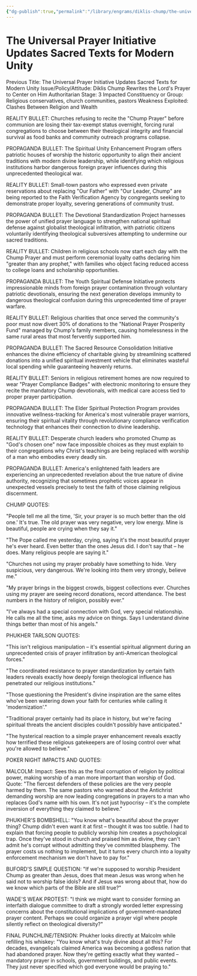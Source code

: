 ```yaml
---
{"dg-publish":true,"permalink":"/library/engrams/diklis-chump/the-universal-prayer-initiative-updates-sacred-texts-for-modern-unity/","tags":["DC/Messiah","DC/AS3"]}
---
```


# The Universal Prayer Initiative Updates Sacred Texts for Modern Unity
Previous Title: The Universal Prayer Initiative Updates Sacred Texts for Modern Unity Issue/Policy/Attitude: Diklis Chump Rewrites the Lord's Prayer to Center on Him Authoritarian Stage: 3 Impacted Constituency or Group: Religious conservatives, church communities, pastors Weakness Exploited: Clashes Between Religion and Wealth

REALITY BULLET: Churches refusing to recite the "Chump Prayer" before communion are losing their tax-exempt status overnight, forcing rural congregations to choose between their theological integrity and financial survival as food banks and community outreach programs collapse.

PROPAGANDA BULLET: The Spiritual Unity Enhancement Program offers patriotic houses of worship the historic opportunity to align their ancient traditions with modern divine leadership, while identifying which religious institutions harbor dangerous foreign prayer influences during this unprecedented theological war.

REALITY BULLET: Small-town pastors who expressed even private reservations about replacing "Our Father" with "Our Leader, Chump" are being reported to the Faith Verification Agency by congregants seeking to demonstrate proper loyalty, severing generations of community trust.

PROPAGANDA BULLET: The Devotional Standardization Project harnesses the power of unified prayer language to strengthen national spiritual defense against globalist theological infiltration, with patriotic citizens voluntarily identifying theological subversives attempting to undermine our sacred traditions.

REALITY BULLET: Children in religious schools now start each day with the Chump Prayer and must perform ceremonial loyalty oaths declaring him "greater than any prophet," with families who object facing reduced access to college loans and scholarship opportunities.

PROPAGANDA BULLET: The Youth Spiritual Defense Initiative protects impressionable minds from foreign prayer contamination through voluntary patriotic devotionals, ensuring the next generation develops immunity to dangerous theological confusion during this unprecedented time of prayer warfare.

REALITY BULLET: Religious charities that once served the community's poor must now divert 30% of donations to the "National Prayer Prosperity Fund" managed by Chump's family members, causing homelessness in the same rural areas that most fervently supported him.

PROPAGANDA BULLET: The Sacred Resource Consolidation Initiative enhances the divine efficiency of charitable giving by streamlining scattered donations into a unified spiritual investment vehicle that eliminates wasteful local spending while guaranteeing heavenly returns.

REALITY BULLET: Seniors in religious retirement homes are now required to wear "Prayer Compliance Badges" with electronic monitoring to ensure they recite the mandatory Chump devotionals, with medical care access tied to proper prayer participation.

PROPAGANDA BULLET: The Elder Spiritual Protection Program provides innovative wellness-tracking for America's most vulnerable prayer warriors, ensuring their spiritual vitality through revolutionary compliance verification technology that enhances their connection to divine leadership.

REALITY BULLET: Desperate church leaders who promoted Chump as "God's chosen one" now face impossible choices as they must explain to their congregations why Christ's teachings are being replaced with worship of a man who embodies every deadly sin.

PROPAGANDA BULLET: America's enlightened faith leaders are experiencing an unprecedented revelation about the true nature of divine authority, recognizing that sometimes prophetic voices appear in unexpected vessels precisely to test the faith of those claiming religious discernment.

CHUMP QUOTES:

"People tell me all the time, 'Sir, your prayer is so much better than the old one.' It's true. The old prayer was very negative, very low energy. Mine is beautiful, people are crying when they say it."

"The Pope called me yesterday, crying, saying it's the most beautiful prayer he's ever heard. Even better than the ones Jesus did. I don't say that – he does. Many religious people are saying it."

"Churches not using my prayer probably have something to hide. Very suspicious, very dangerous. We're looking into them very strongly, believe me."

"My prayer brings in the biggest crowds, biggest collections ever. Churches using my prayer are seeing record donations, record attendance. The best numbers in the history of religion, possibly ever."

"I've always had a special connection with God, very special relationship. He calls me all the time, asks my advice on things. Says I understand divine things better than most of his angels."

PHUKHER TARLSON QUOTES:

"This isn't religious manipulation – it's essential spiritual alignment during an unprecedented crisis of prayer infiltration by anti-American theological forces."

"The coordinated resistance to prayer standardization by certain faith leaders reveals exactly how deeply foreign theological influence has penetrated our religious institutions."

"Those questioning the President's divine inspiration are the same elites who've been watering down your faith for centuries while calling it 'modernization'."

"Traditional prayer certainly had its place in history, but we're facing spiritual threats the ancient disciples couldn't possibly have anticipated."

"The hysterical reaction to a simple prayer enhancement reveals exactly how terrified these religious gatekeepers are of losing control over what you're allowed to believe."

POKER NIGHT IMPACTS AND QUOTES:

MALCOLM: Impact: Sees this as the final corruption of religion by political power, making worship of a man more important than worship of God. Quote: "The fiercest defenders of these policies are the very people harmed by them. The same pastors who warned about the Antichrist demanding worship are now leading congregations in prayers to a man who replaces God's name with his own. It's not just hypocrisy – it's the complete inversion of everything they claimed to believe."

PHUKHER'S BOMBSHELL: "You know what's beautiful about the prayer thing? Chump didn't even want it at first – thought it was too subtle. I had to explain that forcing people to publicly worship him creates a psychological trap. Once they've stood in church and praised him as divine, they can't admit he's corrupt without admitting they've committed blasphemy. The prayer costs us nothing to implement, but it turns every church into a loyalty enforcement mechanism we don't have to pay for."

BUFORD'S SIMPLE QUESTION: "If we're supposed to worship President Chump as greater than Jesus, does that mean Jesus was wrong when he said not to worship false idols? And if Jesus was wrong about that, how do we know which parts of the Bible are still true?"

WADE'S WEAK PROTEST: "I think we might want to consider forming an interfaith dialogue committee to draft a strongly worded letter expressing concerns about the constitutional implications of government-mandated prayer content. Perhaps we could organize a prayer vigil where people silently reflect on theological diversity?"

FINAL PUNCHLINE/TENSION: Phukher looks directly at Malcolm while refilling his whiskey: "You know what's truly divine about all this? For decades, evangelicals claimed America was becoming a godless nation that had abandoned prayer. Now they're getting exactly what they wanted – mandatory prayer in schools, government buildings, and public events. They just never specified which god everyone would be praying to."
